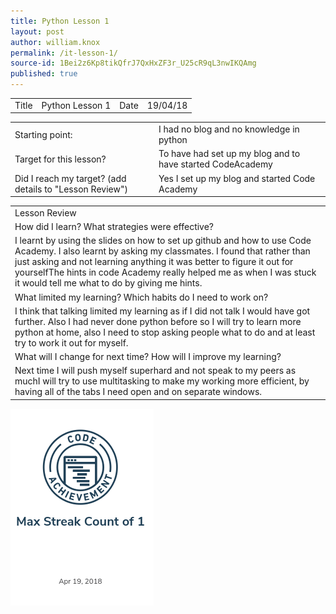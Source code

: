 ```yaml
---
title: Python Lesson 1
layout: post
author: william.knox
permalink: /it-lesson-1/
source-id: 1Bei2z6Kp8tikQfrJ7QxHxZF3r_U25cR9qL3nwIKQAmg
published: true
---
```

<table>
  <tr>
    <td>Title</td>
    <td>Python Lesson 1</td>
    <td>Date</td>
    <td>19/04/18</td>
  </tr>
</table>


<table>
  <tr>
    <td>Starting point:</td>
    <td>I had no blog and no knowledge in python </td>
  </tr>
  <tr>
    <td>Target for this lesson?</td>
    <td>To have had set up my blog and to have started CodeAcademy </td>
  </tr>
  <tr>
    <td>Did I reach my target? 
(add details to "Lesson Review")</td>
    <td> Yes I set up my blog and started Code Academy </td>
  </tr>
</table>


<table>
  <tr>
    <td>Lesson Review</td>
  </tr>
  <tr>
    <td>How did I learn? What strategies were effective? </td>
  </tr>
  <tr>
    <td>I learnt by using the slides on how to set up github and how to use Code Academy. I also learnt by asking my classmates. I found that rather than just asking and not learning anything it was better to figure it out for yourselfThe hints in code Academy really helped me as when I was stuck it would tell me what to do by giving me hints. </td>
  </tr>
  <tr>
    <td>What limited my learning? Which habits do I need to work on? </td>
  </tr>
  <tr>
    <td>I think that talking limited my learning as if I did not talk I would have got further. Also I had never done python before so I will try to learn more python at home, also I need to stop asking people what to do and at least try to work it out for myself.</td>
  </tr>
  <tr>
    <td>What will I change for next time? How will I improve my learning?</td>
  </tr>
  <tr>
    <td>Next time I will push myself superhard and not speak to my peers as muchI will try to use multitasking to make my working more efficient,  by having all of the tabs I need open and on separate windows. </td>
  </tr>
</table>
<img src = "/images/Screenshot 2018-06-19 at 13.21.49.png">












